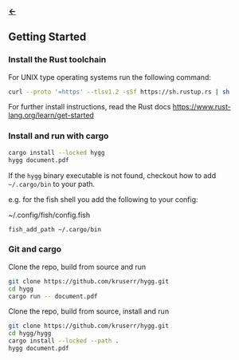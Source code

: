 ### [<-](../README.md)

## Getting Started
### Install the Rust toolchain
For UNIX type operating systems run the following command:
```sh
curl --proto '=https' --tlsv1.2 -sSf https://sh.rustup.rs | sh
```

For further install instructions, read the Rust docs https://www.rust-lang.org/learn/get-started

### Install and run with cargo
```sh
cargo install --locked hygg
hygg document.pdf
```

If the `hygg` binary executable is not found, checkout how to add `~/.cargo/bin` to your path.

e.g. for the fish shell you add the following to your config:

~/.config/fish/config.fish
```fish
fish_add_path ~/.cargo/bin
```

### Git and cargo
Clone the repo, build from source and run
```sh
git clone https://github.com/kruserr/hygg.git
cd hygg
cargo run -- document.pdf
```

Clone the repo, build from source, install and run
```sh
git clone https://github.com/kruserr/hygg.git
cd hygg/hygg
cargo install --locked --path .
hygg document.pdf
```
